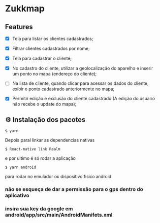 # Zukkmap

## Features

- [x] Tela para listar os clientes cadastrados;
- [x] Filtrar clientes cadastrados por nome;
- [x] Tela para cadastrar o cliente;
- [x] No cadastro do cliente, utilizar a geolocalização do aparelho e inserir um ponto no mapa (endereço do cliente);
- [ ] Na lista de cliente, quando clicar para acessar os dados do cliente, exibir o ponto cadastrado anteriormente no mapa;
- [x] Permitir edição e exclusão do cliente cadastrado  (A edição do usuario não recebe o update do mapa);


## ⚙️ Instalação dos pacotes

```
$ yarn
```

Depois paral linkar as dependencias nativas

```
$ React-native link Realm
```
e por ultimo é só rodar a aplicação

```
$ yarn android
```
para rodar no emulador ou dispositivo fisico android


### não se esqueça de dar a permissão para o gps dentro do aplicativo

### insira sua key da google em android/app/src/main/AndroidManifets.xml

